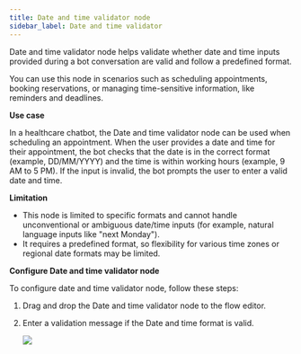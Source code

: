 ```yaml
---
title: Date and time validator node
sidebar_label: Date and time validator
---
```


Date and time validator node helps validate whether date and time inputs provided during a bot conversation are valid and follow a predefined format. 


You can use this node in scenarios such as scheduling appointments, booking reservations, or managing time-sensitive information, like reminders and deadlines.

**Use case**

In a healthcare chatbot, the Date and time validator node can be used when scheduling an appointment. When the user provides a date and time for their appointment, the bot checks that the date is in the correct format (example, DD/MM/YYYY) and the time is within working hours (example, 9 AM to 5 PM). If the input is invalid, the bot prompts the user to enter a valid date and time.

**Limitation**

* This node is limited to specific formats and cannot handle unconventional or ambiguous date/time inputs (for example, natural language inputs like "next Monday").
* It requires a predefined format, so flexibility for various time zones or regional date formats may be limited.

**Configure Date and time validator node**

To configure date and time validator node, follow these steps:

1. Drag and drop the Date and time validator node to the flow editor.

2. Enter a validation message if the Date and time format is valid.

   ![](https://imgur.com/2y9xqY1.png)